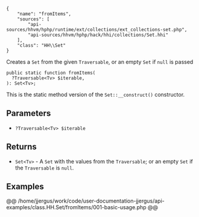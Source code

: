 ``` yamlmeta
{
    "name": "fromItems",
    "sources": [
        "api-sources/hhvm/hphp/runtime/ext/collections/ext_collections-set.php",
        "api-sources/hhvm/hphp/hack/hhi/collections/Set.hhi"
    ],
    "class": "HH\\Set"
}
```




Creates a ` Set ` from the given `` Traversable ``, or an empty ``` Set ``` if ```` null ````
is passed




``` Hack
public static function fromItems(
  ?Traversable<Tv> $iterable,
): Set<Tv>;
```




This is the static method version of the ` Set::__construct() ` constructor.




## Parameters




+ ` ?Traversable<Tv> $iterable `




## Returns




* ` Set<Tv> ` - A `` Set `` with the values from the ``` Traversable ```; or an empty ```` Set ````
  if the ````` Traversable ````` is `````` null ``````.




## Examples










@@ /home/jjergus/work/code/user-documentation-jjergus/api-examples/class.HH.Set/fromItems/001-basic-usage.php @@
<!-- HHAPIDOC -->
